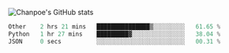 ![Chanpoe's GitHub stats](https://github-readme-stats.vercel.app/api?username=Chanpoe&show_icons=true&count_private=true&theme=cobalt)

<!--START_SECTION:waka-->

```python
Other    2 hrs 21 mins   ███████████████▒░░░░░░░░░   61.65 %
Python   1 hr 27 mins    █████████▓░░░░░░░░░░░░░░░   38.04 %
JSON     0 secs          ░░░░░░░░░░░░░░░░░░░░░░░░░   00.31 %
```

<!--END_SECTION:waka-->
